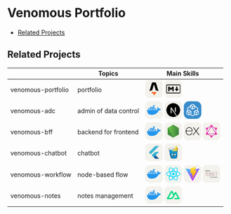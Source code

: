 # Venomous Portfolio

- [Related Projects](#about-related-projects)

## Related Projects

|                    | Topics                | Main Skills                                                                                                                                                                                                                                                                                                                                                                                                                                                                                                                                                                                                                                                                  |
| ------------------ | --------------------- | ---------------------------------------------------------------------------------------------------------------------------------------------------------------------------------------------------------------------------------------------------------------------------------------------------------------------------------------------------------------------------------------------------------------------------------------------------------------------------------------------------------------------------------------------------------------------------------------------------------------------------------------------------------------------------- |
| venomous-portfolio | portfolio             | <img src="https://github.com/BlaxBerry333/programming-notes/blob/main/docs/public/static/skill-icons/web-frontend--astro.png?raw=true" style="width:40px;" /> <img src="https://github.com/BlaxBerry333/programming-notes/blob/main/docs/public/static/skill-icons/dev-tools--markdown.png?raw=true" style="width:40px;" />                                                                                                                                                                                                                                                                                                                                                  |
| venomous-adc       | admin of data control | <img src="https://github.com/BlaxBerry333/programming-notes/blob/main/docs/public/static/skill-icons/web-infrastructure--docker.png?raw=true" style="width:40px;" /> <img src="https://github.com/BlaxBerry333/programming-notes/blob/main/docs/public/static/skill-icons/web-frontend--nextjs.png?raw=true" style="width:40px;" /> <img src="https://github.com/BlaxBerry333/programming-notes/blob/main/docs/public/static/skill-icons/web-backend--trpc.png?raw=true" style="width:40px;" />                                                                                                                                                                              |
| venomous-bff       | backend for frontend  | <img src="https://github.com/BlaxBerry333/programming-notes/blob/main/docs/public/static/skill-icons/web-infrastructure--docker.png?raw=true" style="width:40px;" /> <img src="https://github.com/BlaxBerry333/programming-notes/blob/main/docs/public/static/skill-icons/web-backend--nodejs.png?raw=true" style="width:40px;" /> <img src="https://github.com/BlaxBerry333/programming-notes/blob/main/docs/public/static/skill-icons/web-backend--expressjs.png?raw=true" style="width:40px;" /> <img src="https://github.com/BlaxBerry333/programming-notes/blob/main/docs/public/static/skill-icons/web-backend--graphql.png?raw=true" style="width:40px;" />           |
| venomous-chatbot   | chatbot               | <img src="https://github.com/BlaxBerry333/programming-notes/blob/main/docs/public/static/skill-icons/cross-platform--flutter.png?raw=true" style="width:40px;" /> <img src="https://github.com/BlaxBerry333/programming-notes/blob/main/docs/public/static/skill-icons/web-backend--gin.png?raw=true" style="width:40px;" />                                                                                                                                                                                                                                                                                                                                                 |
| venomous-workflow  | node-based flow       | <img src="https://github.com/BlaxBerry333/programming-notes/blob/main/docs/public/static/skill-icons/web-infrastructure--docker.png?raw=true" style="width:40px;" /> <img src="https://github.com/BlaxBerry333/programming-notes/blob/main/docs/public/static/skill-icons/web-frontend--react.png?raw=true" style="width:40px;" /> <img src="https://github.com/BlaxBerry333/programming-notes/blob/main/docs/public/static/skill-icons/web-frontend--vite.png?raw=true" style="width:40px;" /> <img src="https://github.com/BlaxBerry333/programming-notes/blob/main/docs/public/static/skill-icons/web-backend--django-rest-framework.png?raw=true" style="width:40px;" /> |
| venomous-notes     | notes management      | <img src="https://github.com/BlaxBerry333/programming-notes/blob/main/docs/public/static/skill-icons/web-infrastructure--docker.png?raw=true" style="width:40px;" /> <img src="https://github.com/BlaxBerry333/programming-notes/blob/main/docs/public/static/skill-icons/web-frontend--nuxtjs.png?raw=true" style="width:40px;" />                                                                                                                                                                                                                                                                                                                                          |
